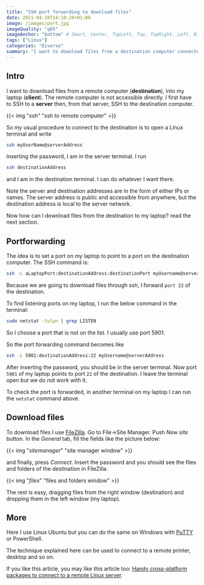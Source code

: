 ```yaml
---
title: "SSH port forwarding to download files"
date: 2021-04-18T14:10:20+01:00
image: /images/port.jpg
imageQuality: "q65"
imageAnchor: "bottom" # Smart, Center, TopLeft, Top, TopRight, Left, Right, BottomLeft, Bottom, BottomRight.
tags: ["Linux"]
categories: "Diverse" 
summary: "I want to download files from a destination computer connected to a public SSH server. The destination is accessible only via the server by SSH tunnel."
---
```


## Intro

I want to download files from a remote computer (**destination**), into my laptop (**client**). The remote computer is not accessible directly. I first have to SSH to a **server** then, from that server, SSH to the destination computer. 

{{< img "*ssh*" "ssh to remote computer" >}}


So my usual procedure to connect to the destination is to open a Linux terminal and write

```bash
ssh myUserName@serverAddress
```
Inserting the password, I am in the server terminal. I run

```bash
ssh destinationAddress
```
and I am in the destination terminal. I can do whatever I want there. 

Note the server and destination addresses are in the form of either IPs or names. The server address is public and accessible from anywhere, but the destination address is local to the server network.

Now how can I download files from the destination to my laptop? read the next section.

## Portforwarding

The idea is to set a port on my laptop to point to a port on the destination computer. The SSH command is:

```bash
ssh -L aLaptopPort:destinationAddress:destinationPort myUsername@serverAddress
```

Because we are going to download files through ssh, I forward `port 22` of the destination. 

To find listening ports on my laptop, I run the below command in the terminal:

```bash
sudo netstat -tulpn | grep LISTEN
```
So I choose a port that is not on the list. I usually use port 5901.

So the port forwarding command becomes like

```bash
ssh -L 5901:destinationAddress:22 myUsername@serverAddress
```

After inserting the password, you should be in the server terminal. Now port `5901` of my laptop points to port `22` of the destination. I leave the terminal open but we do not work with it.

To check the port is forwarded, in another terminal on my laptop I can run the `netstat` command above.

## Download files

To download files I use [FileZilla](https://filezilla-project.org/download.php?type=client). Go to File->Site Manager. Push *New site* button. In the *General* tab, fill the fields like the picture below:

{{< img "*sitemanager*" "site manager window" >}}


and finally, press *Connect*. Insert the password and you should see the files and folders of the destination in FileZilla. 

{{< img "*files*" "files and folders window" >}}


The rest is easy, dragging files from the right window (destination) and dropping them in the left window (my laptop).


## More

Here I use Linux Ubuntu but you can do the same on Windows with [PuTTY](https://www.chiark.greenend.org.uk/~sgtatham/putty/latest.html) or PowerShell. 

The technique explained here can be used to connect to a remote printer, desktop and so on.

If you like this article, you may like this article too: [Handy cross-platform packages to connect to a remote Linux server](https://iamsorush.com/posts/linux-connection-packages/).
















